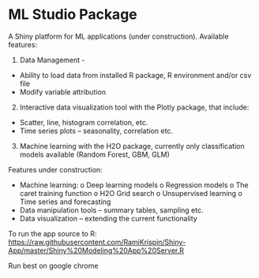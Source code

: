 # ML Studio Package
A Shiny platform for ML applications (under construction). Available features:
1. Data Management -
  - Ability to load data from installed R package, R environment and/or csv file
  - Modify variable attribution
2. Interactive data visualization tool with the Plotly package, that include:
- Scatter, line, histogram correlation, etc.
- Time series plots – seasonality, correlation etc.
3. Machine learning with the H2O package, currently only classification models available (Random Forest, GBM, GLM)

Features under construction:
-	Machine learning:
o	Deep learning models
o	Regression models
o	The caret training function
o	H2O Grid search
o	Unsupervised learning
o	Time series and forecasting
-	Data manipulation tools – summary tables, sampling etc.
-	Data visualization – extending the current functionality

To run the app source to R:
https://raw.githubusercontent.com/RamiKrispin/Shiny-App/master/Shiny%20Modeling%20App%20Server.R

Run best on google chrome
